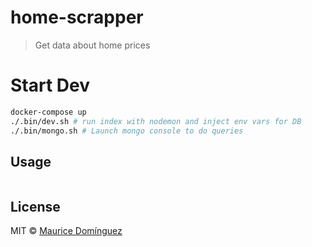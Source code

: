 # home-scrapper 

> Get data about home prices

# Start Dev

```bash
docker-compose up
./.bin/dev.sh # run index with nodemon and inject env vars for DB
./.bin/mongo.sh # Launch mongo console to do queries


```

## Usage

```js

```
## License

MIT © [Maurice Domínguez]()
